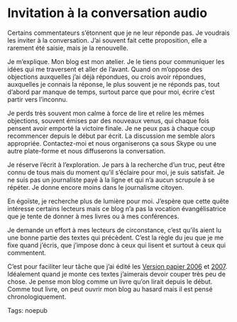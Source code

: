 # Invitation à la conversation audio

Certains commentateurs s’étonnent que je ne leur réponde pas. Je voudrais les inviter à la conversation. J’ai souvent fait cette proposition, elle a rarement été saisie, mais je la renouvelle.

Je m’explique. Mon blog est mon atelier. Je le tiens pour communiquer les idées qui me traversent et aller de l’avant. Quand on m’oppose des objections auxquelles j’ai déjà répondues, ou crois avoir répondues, auxquelles je connais la réponse, le plus souvent je ne réponds pas, tout d’abord par manque de temps, surtout parce que pour moi, écrire c’est partir vers l’inconnu.

Je perds très souvent mon calme à force de lire et relire les mêmes objections, souvent émises par des nouveaux venus, qui chaque fois pensent avoir emporté la victoire finale. Je ne peux pas à chaque coup recommencer depuis le début par écrit. La discussion me semble alors appropriée. Contactez-moi et nous organiserons ça sous Skype ou une autre plate-forme et nous diffuserons la conversation.

Je réserve l’écrit à l’exploration. Je pars à la recherche d’un truc, peut être connu de tous mais du moment qu’il s’éclaire pour moi, je suis satisfait. Je ne suis pas un journaliste payé à la ligne et qui n’a aucun scrupule à se répéter. Je donne encore moins dans le journalisme citoyen.

En égoïste, je recherche plus de lumière pour moi. J’espère que cette quête intéresse certains lecteurs mais ce blog n’a pas la vocation évangélisatrice que je tente de donner à mes livres ou à mes conférences.

Je demande un effort à mes lecteurs de circonstance, c’est qu’ils aient lu une bonne partie des textes qui précèdent. C’est la règle du jeu que je me fixe quand j’écris, que j’impose donc à ceux qui lisent et surtout à ceux qui commentent.

C’est pour faciliter leur tâche que j’ai édité les [Version papier 2006](http://blog.tcrouzet.com/version-papier-2006/) et [2007](http://blog.tcrouzet.com/version-papier-2007/). Idéalement quand je monte ces textes j’aimerais devoir couper très peu de chose. Je pense mon blog comme un livre qu’on lirait depuis le début. Comme tout livre, on peut ouvrir mon blog au hasard mais il est pensé chronologiquement.

Tags: noepub